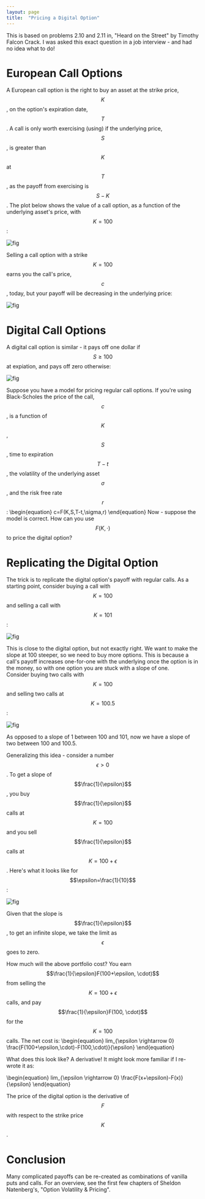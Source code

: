 ```yaml
---
layout: page
title:  "Pricing a Digital Option"
---
```


This is based on problems 2.10 and 2.11 in, "Heard on the Street" by Timothy Falcon Crack.  I was asked this exact question in a job interview - and had no idea what to do!

# European Call Options

A European call option is the right to buy an asset at the strike price, $$K$$, on the option's expiration date, $$T$$.  A call is only worth exercising (using) if the underlying price, $$S$$, is greater than $$K$$ at $$T$$, as the payoff from exercising is $$S-K$$.  The plot below shows the value of a call option, as a function of the underlying asset's price, with $$K=100$$:

![fig](/Post_Images/9_15_2016/1.PNG) <br />

Selling a call option with a strike $$K=100$$ earns you the call's price, $$c$$, today, but your payoff will be decreasing in the underlying price:

![fig](/Post_Images/9_15_2016/2.PNG) <br />

# Digital Call Options

A digital call option is similar - it pays off one dollar if $$S\geq100$$ at expiation, and pays off zero otherwise:

![fig](/Post_Images/9_15_2016/3.PNG) <br />

Suppose you have a model for pricing regular call options.  If you're using Black-Scholes the price of the call, $$c$$, is a function of $$K$$, $$S$$, time to expiration $$T-t$$, the volatility of the underlying asset $$\sigma$$, and the risk free rate $$r$$:
\begin{equation}
c=F(K,S,T-t,\sigma,r)
\end{equation}
Now - suppose the model is correct.  How can you use $$F(K,\cdot)$$ to price the digital option?

# Replicating the Digital Option

The trick is to replicate the digital option's payoff with regular calls.  As a starting point, consider buying a call with $$K=100$$ and selling a call with $$K=101$$:

![fig](/Post_Images/9_15_2016/4.PNG) <br />

This is close to the digital option, but not exactly right.  We want to make the slope at 100 steeper, so we need to buy more options.  This is because a call's payoff increases one-for-one with the underlying once the option is in the money, so with one option you are stuck with a slope of one.  <br />
Consider buying two calls with $$K=100$$ and selling two calls at $$K=100.5$$:

![fig](/Post_Images/9_15_2016/5.PNG) <br />

As opposed to a slope of 1 between 100 and 101, now we have a slope of two between 100 and 100.5. <br />

Generalizing this idea - consider a number $$\epsilon>0$$.  To get a slope of $$\frac{1}{\epsilon}$$, you buy $$\frac{1}{\epsilon}$$ calls at $$K=100$$ and you sell $$\frac{1}{\epsilon}$$ calls at $$K=100+\epsilon$$.  Here's what it looks like for $$\epsilon=\frac{1}{10}$$:

![fig](/Post_Images/9_15_2016/6.PNG) <br />

Given that the slope is $$\frac{1}{\epsilon}$$, to get an infinite slope, we take the limit as $$\epsilon$$ goes to zero. <br />

How much will the above portfolio cost?  You earn $$\frac{1}{\epsilon}F(100+\epsilon, \cdot)$$ from selling the $$K=100+\epsilon$$ calls, and pay $$\frac{1}{\epsilon}F(100, \cdot)$$ for the $$K=100$$ calls.    The net cost is:
\begin{equation}
lim_{\epsilon \rightarrow 0} \frac{F(100+\epsilon,\cdot)-F(100,\cdot)}{\epsilon}
\end{equation}

What does this look like?  A derivative!  It might look more familiar if I re-wrote it as:

\begin{equation}
lim_{\epsilon \rightarrow 0} \frac{F(x+\epsilon)-F(x)}{\epsilon}
\end{equation}

The price of the digital option is the derivative of $$F$$ with respect to the strike price $$K$$.

# Conclusion

Many complicated payoffs can be re-created as combinations of vanilla puts and calls.  For an overview, see the first few chapters of Sheldon Natenberg's, "Option Volatility & Pricing".
